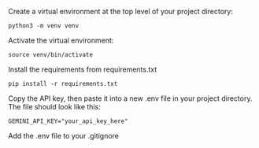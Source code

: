 Create a virtual environment at the top level of your project directory:

```
python3 -m venv venv
```

Activate the virtual environment:

```
source venv/bin/activate
```

Install the requirements from requirements.txt

```
pip install -r requirements.txt
```

Copy the API key, then paste it into a new .env file in your project directory. The file should look like this:

```
GEMINI_API_KEY="your_api_key_here"
```

Add the .env file to your .gitignore
